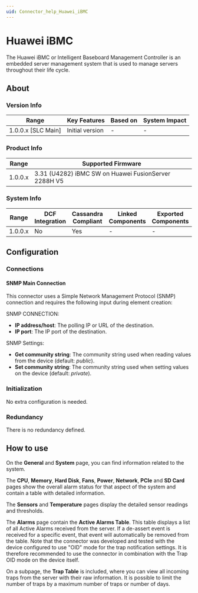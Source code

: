 ```yaml
---
uid: Connector_help_Huawei_iBMC
---
```


# Huawei iBMC

The Huawei iBMC or Intelligent Baseboard Management Controller is an embedded server management system that is used to manage servers throughout their life cycle.

## About

### Version Info

| **Range**            | **Key Features** | **Based on** | **System Impact** |
|----------------------|------------------|--------------|-------------------|
| 1.0.0.x \[SLC Main\] | Initial version  | \-           | \-                |

### Product Info

| **Range** | **Supported Firmware**                               |
|-----------|------------------------------------------------------|
| 1.0.0.x   | 3.31 (U4282) iBMC SW on Huawei FusionServer 2288H V5 |

### System Info

| **Range** | **DCF Integration** | **Cassandra Compliant** | **Linked Components** | **Exported Components** |
|-----------|---------------------|-------------------------|-----------------------|-------------------------|
| 1.0.0.x   | No                  | Yes                     | \-                    | \-                      |

## Configuration

### Connections

#### SNMP Main Connection

This connector uses a Simple Network Management Protocol (SNMP) connection and requires the following input during element creation:

SNMP CONNECTION:

- **IP address/host**: The polling IP or URL of the destination.
- **IP port**: The IP port of the destination.

SNMP Settings:

- **Get community string**: The community string used when reading values from the device (default: *public*).
- **Set community string**: The community string used when setting values on the device (default: *private*).

### Initialization

No extra configuration is needed.

### Redundancy

There is no redundancy defined.

## How to use

On the **General** and **System** page, you can find information related to the system.

The **CPU**, **Memory**, **Hard Disk**, **Fans**, **Power**, **Network**, **PCIe** and **SD Card** pages show the overall alarm status for that aspect of the system and contain a table with detailed information.

The **Sensors** and **Temperature** pages display the detailed sensor readings and thresholds.

The **Alarms** page contain the **Active Alarms Table**. This table displays a list of all Active Alarms received from the server. If a de-assert event is received for a specific event, that event will automatically be removed from the table.
Note that the connector was developed and tested with the device configured to use "OID" mode for the trap notification settings. It is therefore recommended to use the connector in combination with the Trap OID mode on the device itself.

On a subpage, the **Trap Table** is included, where you can view all incoming traps from the server with their raw information. It is possible to limit the number of traps by a maximum number of traps or number of days.
